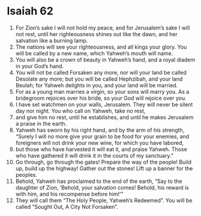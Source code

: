 ﻿
# Isaiah 62
1. For Zion’s sake I will not hold my peace, and for Jerusalem’s sake I will not rest, until her righteousness shines out like the dawn, and her salvation like a burning lamp. 
2. The nations will see your righteousness, and all kings your glory. You will be called by a new name, which Yahweh’s mouth will name. 
3. You will also be a crown of beauty in Yahweh’s hand, and a royal diadem in your God’s hand. 
4. You will not be called Forsaken any more, nor will your land be called Desolate any more; but you will be called Hephzibah, and your land Beulah; for Yahweh delights in you, and your land will be married. 
5. For as a young man marries a virgin, so your sons will marry you. As a bridegroom rejoices over his bride, so your God will rejoice over you. 
6. I have set watchmen on your walls, Jerusalem. They will never be silent day nor night. You who call on Yahweh, take no rest, 
7. and give him no rest, until he establishes, and until he makes Jerusalem a praise in the earth. 
8. Yahweh has sworn by his right hand, and by the arm of his strength, “Surely I will no more give your grain to be food for your enemies, and foreigners will not drink your new wine, for which you have labored, 
9. but those who have harvested it will eat it, and praise Yahweh. Those who have gathered it will drink it in the courts of my sanctuary.” 
10. Go through, go through the gates! Prepare the way of the people! Build up, build up the highway! Gather out the stones! Lift up a banner for the peoples. 
11. Behold, Yahweh has proclaimed to the end of the earth, “Say to the daughter of Zion, ‘Behold, your salvation comes! Behold, his reward is with him, and his recompense before him!’” 
12. They will call them “The Holy People, Yahweh’s Redeemed”. You will be called “Sought Out, A City Not Forsaken”. 
